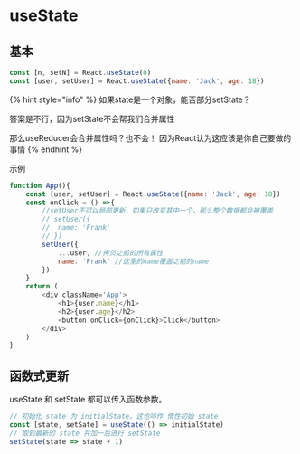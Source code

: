 # useState

## 基本

```javascript
const [n, setN] = React.useState(0)
const [user, setUser] = React.useState({name: 'Jack', age: 18})
```

{% hint style="info" %}
如果state是一个对象，能否部分setState？&#x20;

答案是不行，因为setState不会帮我们合并属性

那么useReducer会合并属性吗？也不会！ 因为React认为这应该是你自己要做的事情
{% endhint %}

示例

```javascript
function App(){
    const [user, setUser] = React.useState({name: 'Jack', age: 18})
    const onClick = () =>{
        //setUser不可以局部更新，如果只改变其中一个，那么整个数据都会被覆盖
        // setUser({
        //  name: 'Frank'
        // })
        setUser({
            ...user, //拷贝之前的所有属性
            name: 'Frank' //这里的name覆盖之前的name
        })
    }
    return (
        <div className='App'>
            <h1>{user.name}</h1>
            <h2>{user.age}</h2>
            <button onClick={onClick}>Click</button>
        </div>
    )
}
```

## 函数式更新

useState 和 setState 都可以传入函数参数。

```javascript
// 初始化 state 为 initialState。这也叫作 惰性初始 state
const [state, setSate] = useState(() => initialState) 
// 取到最新的 state 并加一后进行 setState
setState(state => state + 1)
```

